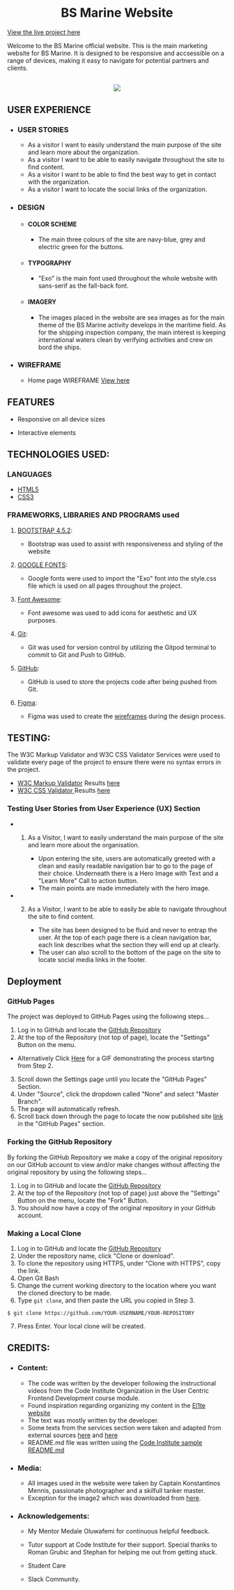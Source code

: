 
<h1 align="center"> BS Marine Website</h1>

[View the live project here](https://mihaelasandrea.github.io/UCFD-Milestone-Project/)

Welcome to the BS Marine official website. 
This is the main marketing website for BS Marine. It is designed to be responsive and accsessible on a range of devices, making it easy to navigate for potential partners and clients.

<h2 align="center"><img src="https://easycaptures.com/fs/uploaded/1461/0212304021.png"></h2>

## USER EXPERIENCE



-   ### USER STORIES

    -   As a visitor I want to easily understand the main purpose of the site and learn more about the organization.
    -   As a visitor I want to be able to easily navigate throughout the site to find content.
    -   As a visitor I want to be able to find the best way to get in contact with the organization.
    -   As a visitor I want to locate the social links of the organization.


-   ### DESIGN

    -   ####  COLOR SCHEME

        -   The main three colours of the site are navy-blue, grey and electric green for the buttons.

    -   #### TYPOGRAPHY

        -   "Exo" is the main font used throughout the whole website with sans-serif as the fall-back font.

    -   #### IMAGERY

        -   The images placed in the website are sea images as for the main theme of the BS Marine activity develops in the maritime field. As  for 
the shipping inspection company, the main interest is keeping international waters clean by verifying activities and crew on bord the ships.

-   ### WIREFRAME

    -   Home page WIREFRAME [View here](https://www.figma.com/file/ddLNe3I44VIb8yskcYVo9d/UCFD-Milestone-Project-Wireframe?node-id=0%3A1)



## FEATURES

-   Responsive on all device sizes

-   Interactive elements



## TECHNOLOGIES USED:


### LANGUAGES

-   [HTML5](https://nl.wikipedia.org/wiki/HTML5)
-   [CSS3](https://nl.wikipedia.org/wiki/Cascading_Style_Sheets)


### FRAMEWORKS, LIBRARIES AND PROGRAMS used

1. [BOOTSTRAP 4.5.2](https://getbootstrap.com/):
    - Bootstrap was used to assist with responsiveness and styling of the website

1. [GOOGLE FONTS](https://fonts.google.com/):
    - Google fonts were used to import the "Exo" font into the style.css file which is used on all pages throughout the project.

1. [Font Awesome](https://fontawesome.com/):
    - Font awesome was used to add icons for aesthetic and UX purposes.

1. [Git](https://git-scm.com/):
    - Git was used for version control by utilizing the Gitpod terminal to commit to Git and Push to GitHub.

1. [GitHub](https://github.com/):
    - GitHub is used to store the projects code after being pushed from Git.

1. [Figma](https://www.figma.com):
    - Figma was used to create the [wireframes](https://www.figma.com/file/ddLNe3I44VIb8yskcYVo9d/UCFD-Milestone-Project-Wireframe?node-id=0%3A1) during the design process.


## TESTING:

The W3C Markup Validator and W3C CSS Validator Services were used to validate every page of the project to ensure there were no syntax errors in the project.

-   [W3C Markup Validator](https://validator.w3.org/) Results [here](https://validator.w3.org/nu/#textarea)
-   [W3C CSS Validator ](https://jigsaw.w3.org/css-validator/) Results [here](https://jigsaw.w3.org/css-validator/validator)


### Testing User Stories from User Experience (UX) Section

-   1. As a Visitor, I want to easily understand the main purpose of the site and learn more about the organisation.

        -   Upon entering the site, users are automatically greeted with a clean and easily readable navigation bar to go to the page of their choice. Underneath there is a Hero Image with Text and a "Learn More" Call to action button.
        -   The main points are made immediately with the hero image.

-   2. As a Visitor, I want to be able to easily be able to navigate throughout the site to find content.

        -   The site has been designed to be fluid and never to entrap the user. At the top of each page there is a clean navigation bar, each link describes what the section they will end up at clearly.
        -   The user can also scroll to the bottom of the page on the site to locate social media links in the footer.
       
## Deployment

### GitHub Pages

The project was deployed to GitHub Pages using the following steps...

1. Log in to GitHub and locate the [GitHub Repository](https://github.com/)
2. At the top of the Repository (not top of page), locate the "Settings" Button on the menu.
-   Alternatively Click [Here](https://raw.githubusercontent.com/) for a GIF demonstrating the process starting from Step 2.
3. Scroll down the Settings page until you locate the "GitHub Pages" Section.
4. Under "Source", click the dropdown called "None" and select "Master Branch".
5. The page will automatically refresh.
6. Scroll back down through the page to locate the now published site [link](https://github.com) in the "GitHub Pages" section.

### Forking the GitHub Repository

By forking the GitHub Repository we make a copy of the original repository on our GitHub account to view and/or make changes without affecting the original repository by using the following steps...

1. Log in to GitHub and locate the [GitHub Repository](https://github.com/)
2. At the top of the Repository (not top of page) just above the "Settings" Button on the menu, locate the "Fork" Button.
3. You should now have a copy of the original repository in your GitHub account.

### Making a Local Clone

1. Log in to GitHub and locate the [GitHub Repository](https://github.com/)
2. Under the repository name, click "Clone or download".
3. To clone the repository using HTTPS, under "Clone with HTTPS", copy the link.
4. Open Git Bash
5. Change the current working directory to the location where you want the cloned directory to be made.
6. Type `git clone`, and then paste the URL you copied in Step 3.

```
$ git clone https://github.com/YOUR-USERNAME/YOUR-REPOSITORY
```

7. Press Enter. Your local clone will be created.

## CREDITS:


-   ### Content:

    -   The code was written by the developer following the instructional videos from the Code Institute Organization in the User Centric Frontend Development course module.
    -   Found inspiration regarding organizing my content in the [El1te website](https://d1ang.github.io/EL1TE/#home)
    -   The text was mostly written by the developer. 
    -   Some texts from the services section were taken and adapted from external sources [here](https://www.ocimf-sire.org) and [here](https://www.liscr.com)
    -   README.md file was written using the [Code Institute sample README.md](https://github.com/Code-Institute-Solutions/SampleREADME/edit/master/README.md)


-   ### Media:

    -   All images used in the website were taken by Captain Konstantinos Mennis, passionate photographer and a skilfull tanker master.
    -   Exception for the image2 which was downloaded from [here](https://johngaber.wordpress.com/).

-   ### Acknowledgements:

    -   My Mentor Medale Oluwafemi for continuous helpful feedback.

    -   Tutor support at Code Institute for their support. Special thanks to Roman Grubic and Stephan for helping me out from getting stuck.

    -   Student Care

    -   Slack Community.




